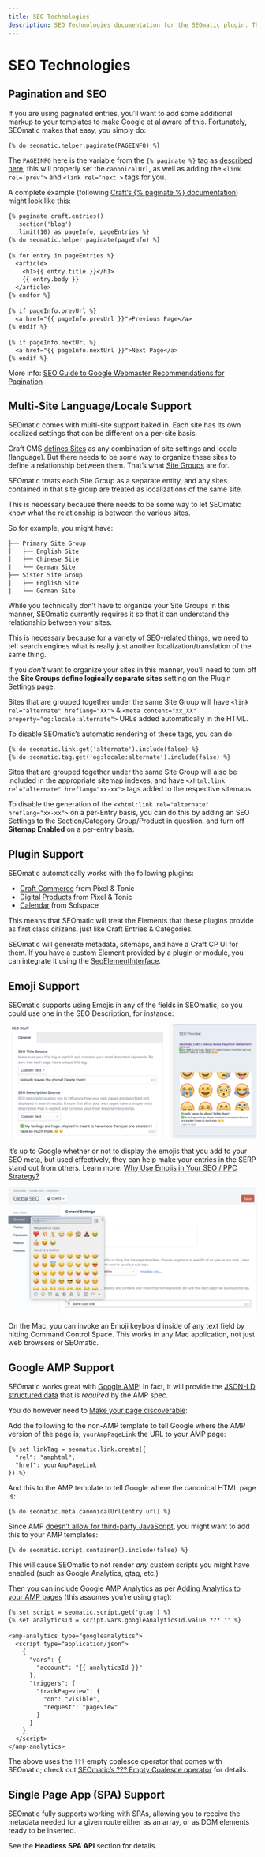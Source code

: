 ```yaml
---
title: SEO Technologies
description: SEO Technologies documentation for the SEOmatic plugin. The SEOmatic plugin facilitates modern SEO best practices & implementation for Craft CMS 4.
---
```


# SEO Technologies

## Pagination and SEO

If you are using paginated entries, you’ll want to add some additional markup to your templates to make Google et al aware of this. Fortunately, SEOmatic makes that easy, you simply do:

```twig
{% do seomatic.helper.paginate(PAGEINFO) %}
```

The `PAGEINFO` here is the variable from the `{% paginate %}` tag as [described here](https://craftcms.com/docs/4.x/dev/tags.html#paginate), this will properly set the `canonicalUrl`, as well as adding the `<link rel='prev'>` and `<link rel='next'>` tags for you.

A complete example (following [Craft’s {% paginate %} documentation](https://craftcms.com/docs/4.x/dev/tags.html#paginate)) might look like this:

```twig{4}
{% paginate craft.entries()
  .section('blog')
  .limit(10) as pageInfo, pageEntries %}
{% do seomatic.helper.paginate(pageInfo) %}

{% for entry in pageEntries %}
  <article>
    <h1>{{ entry.title }}</h1>
    {{ entry.body }}
  </article>
{% endfor %}

{% if pageInfo.prevUrl %}
  <a href="{{ pageInfo.prevUrl }}">Previous Page</a>
{% endif %}

{% if pageInfo.nextUrl %}
  <a href="{{ pageInfo.nextUrl }}">Next Page</a>
{% endif %}
```
More info: [SEO Guide to Google Webmaster Recommendations for Pagination](https://moz.com/blog/seo-guide-to-google-webmaster-recommendations-for-pagination)

## Multi-Site Language/Locale Support

SEOmatic comes with multi-site support baked in. Each site has its own localized settings that can be different on a per-site basis.

Craft CMS [defines Sites](https://craftcms.com/docs/4.x/sites.html) as any combination of site settings and locale (language). But there needs to be some way to organize these sites to define a relationship between them. That’s what [Site Groups](https://github.com/craftcms/cms/issues/1668) are for.

SEOmatic treats each Site Group as a separate entity, and any sites contained in that site group are treated as localizations of the same site.

This is necessary because there needs to be some way to let SEOmatic know what the relationship is between the various sites.

So for example, you might have:

```
├── Primary Site Group
│   ├── English Site
│   ├── Chinese Site
|   └── German Site
├── Sister Site Group
│   ├── English Site
|   └── German Site
```

While you technically don’t have to organize your Site Groups in this manner, SEOmatic currently requires it so that it can understand the relationship between your sites.

This is necessary because for a variety of SEO-related things, we need to tell search engines what is really just another localization/translation of the same thing.

If you _don’t_ want to organize your sites in this manner, you’ll need to turn off the **Site Groups define logically separate sites** setting on the Plugin Settings page.

Sites that are grouped together under the same Site Group will have `<link rel="alternate" hreflang="XX">` & `<meta content="xx_XX" property="og:locale:alternate">` URLs added automatically in the HTML.

To disable SEOmatic’s automatic rendering of these tags, you can do:
```twig
{% do seomatic.link.get('alternate').include(false) %}
{% do seomatic.tag.get('og:locale:alternate').include(false) %}
```

Sites that are grouped together under the same Site Group will also be included in the appropriate sitemap indexes, and have `<xhtml:link rel="alternate" hreflang="xx-xx">` tags added to the respective sitemaps.

To disable the generation of the `<xhtml:link rel="alternate" hreflang="xx-xx">` on a per-Entry basis, you can do this by adding an SEO Settings to the Section/Category Group/Product in question, and turn off **Sitemap Enabled** on a per-entry basis.

## Plugin Support

SEOmatic automatically works with the following plugins:

* [Craft Commerce](https://plugins.craftcms.com/commerce) from Pixel & Tonic
* [Digital Products](https://plugins.craftcms.com/digital-products) from Pixel & Tonic
* [Calendar](https://plugins.craftcms.com/calendar) from Solspace

This means that SEOmatic will treat the Elements that these plugins provide as first class citizens, just like Craft Entries & Categories.

SEOmatic will generate metadata, sitemaps, and have a Craft CP UI for them. If you have a custom Element provided by a plugin or module, you can integrate it using the [SeoElementInterface](https://github.com/nystudio107/craft-seomatic/blob/v3/src/base/SeoElementInterface.php).

## Emoji Support

SEOmatic supports using Emojis in any of the fields in SEOmatic, so you could use one in the SEO Description, for instance:

![Screenshot of an SEO Settings field that includes emoji in a Custom Text description override](./resources/screenshots/seomatic-emoji-support.png)

It’s up to Google whether or not to display the emojis that you add to your SEO meta, but used effectively, they can help make your entries in the SERP stand out from others. Learn more: [Why Use Emojis in Your SEO / PPC Strategy?](https://www.jellyfish.net/en-us/news-and-views/why-use-emojis-in-your-seo-ppc-strategy)

![Screenshot of SEOmatic’s General settings in the Global SEO section, with the macOS emoji picker open and a boom emoji leading the global site title](./resources/screenshots/seomatic-mac-emoji-keyboard.png)

On the Mac, you can invoke an Emoji keyboard inside of any text field by hitting Command Control Space. This works in any Mac application, not just web browsers or SEOmatic.

## Google AMP Support

SEOmatic works great with [Google AMP](https://www.ampproject.org/)! In fact, it will provide the [JSON-LD structured data](https://www.ampproject.org/docs/fundamentals/spec) that is _required_ by the AMP spec.

You do however need to [Make your page discoverable](https://www.ampproject.org/docs/fundamentals/discovery):

Add the following to the non-AMP template to tell Google where the AMP version of the page is; `yourAmpPageLink` the URL to your AMP page:

```twig
{% set linkTag = seomatic.link.create({
  "rel": "amphtml",
  "href": yourAmpPageLink
}) %}
```

And this to the AMP template to tell Google where the canonical HTML page is:

```twig
{% do seomatic.meta.canonicalUrl(entry.url) %}
```

Since AMP [doesn’t allow for third-party JavaScript](https://medium.com/google-developers/how-to-avoid-common-mistakes-when-publishing-accelerated-mobile-pages-9ea61abf530f), you might want to add this to your AMP templates:
```twig
{% do seomatic.script.container().include(false) %}
```

This will cause SEOmatic to not render _any_ custom scripts you might have enabled (such as Google Analytics, gtag, etc.)

Then you can include Google AMP Analytics as per [Adding Analytics to your AMP pages](https://developers.google.com/analytics/devguides/collection/amp-analytics/) (this assumes you’re using `gtag`):

```twig
{% set script = seomatic.script.get('gtag') %}
{% set analyticsId = script.vars.googleAnalyticsId.value ??? '' %}

<amp-analytics type="googleanalytics">
  <script type="application/json">
    {
      "vars": {
        "account": "{{ analyticsId }}"
      },
      "triggers": {
        "trackPageview": {
          "on": "visible",
          "request": "pageview"
        }
      }
    }
  </script>
</amp-analytics>
```

The above uses the `???` empty coalesce operator that comes with SEOmatic; check out [SEOmatic’s ??? Empty Coalesce operator](#seomatics--empty-coalesce-operator) for details.

## Single Page App (SPA) Support

SEOmatic fully supports working with SPAs, allowing you to receive the metadata needed for a given route either as an array, or as DOM elements ready to be inserted.

See the **Headless SPA API** section for details.
